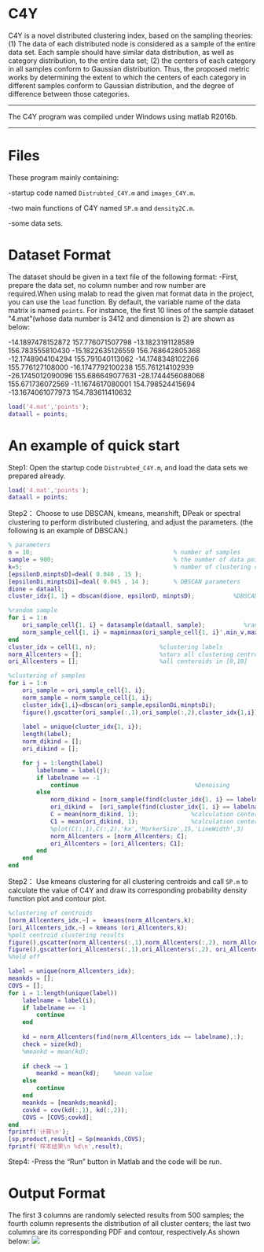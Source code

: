 # C4Y
C4Y is a novel distributed clustering index, based on the sampling theories: 
(1) The data of each distributed node is considered as a sample of the entire data set. Each sample should have similar data 
distribution, as well as category distribution, to the entire data set; 
(2) the centers of each category in all samples conform to Gaussian
distribution. Thus, the proposed metric works by determining the extent to which the centers of each category in different samples
conform to Gaussian distribution, and the degree of difference between those categories.

***********************************************************************************
The C4Y program was compiled under Windows using matlab R2016b.
***********************************************************************************

Files
===================================================================================
These program mainly containing:

-startup code named `Distrubted_C4Y.m` and `images_C4Y.m`.

-two main functions of C4Y named `SP.m` and `density2C.m`.

-some data sets.

Dataset Format
===================================================================================
The dataset should be given in a text file of the following format:
-First, prepare the data set, no column number and row number are required.When using malab to read the given mat format data in the project, you can use the `load` function. By default, the variable name of the data matrix is named `points`.
For instance, the first 10 lines of the sample dataset "4.mat"(whose data number is 3412 and dimension is 2) are shown as below:

-14.1897478152872	157.776071507798
-13.1823191128589	156.783555810430
-15.1822635126559	156.768642805368
-12.1748904104294	155.791040113062
-14.1748348102266	155.776127108000
-16.1747792100238	155.761214102939
-26.1745012090096	155.686649077631
-28.1744456088068	155.671736072569
-11.1674617080001	154.798524415694
-13.1674061077973	154.783611410632

```matlab
load('4.mat','points');
dataall = points;
```

An example of quick start
===================================================================================
Step1:
Open the startup code `Distrubted_C4Y.m`, and load the data sets we prepared already.
```matlab
load('4.mat','points');
dataall = points;
```

Step2：
Choose to use DBSCAN, kmeans, meanshift, DPeak or spectral clustering to perform distributed clustering, and adjust the parameters. (the following is an example of DBSCAN.)
```matlab
% parameters
n = 10;                                        % number of samples
sample = 900;                                  % the number of data points contained in each sample
k=5;                                           % number of clustering categories
[epsilonD,minptsD]=deal( 0.040 , 15 );         
[epsilonDi,minptsDi]=deal( 0.045 , 14 );       % DBSCAN parameters
dione = dataall;
cluster_idx{1, 1} = dbscan(dione, epsilonD, minptsD);           %DBSCAN

%random sample
for i = 1:n
    ori_sample_cell{1, i} = datasample(dataall, sample);           %random sample of data
    norm_sample_cell{1, i} = mapminmax(ori_sample_cell{1, i}',min_v,max_v)';
end
cluster_idx = cell(1, n);                  %clustering labels
norm_Allcenters = [];                      %stors all clustering centroids
ori_Allcenters = [];                       %all centeroids in [0,10]

%clustering of samples
for i = 1:n
    ori_sample = ori_sample_cell{1, i};                                       %fetch the ith original sample  
    norm_sample = norm_sample_cell{1, i};                                     %fetch the ith normalized sample
    cluster_idx{1,i}=dbscan(ori_sample,epsilonDi,minptsDi);                  % DBSCAN
    figure(),gscatter(ori_sample(:,1),ori_sample(:,2),cluster_idx{1,i});
   
    label = unique(cluster_idx{1, i});                                    %number of categories
    length(label);
    norm_dikind = [];                                                     %points in each category
    ori_dikind = [];

    for j = 1:length(label)
        labelname = label(j);
        if labelname == -1
            continue                                 %Denoising
        else
            norm_dikind = [norm_sample(find(cluster_idx{1, i} == labelname),:)];
            ori_dikind =  [ori_sample(find(cluster_idx{1, i} == labelname),:)];
            C = mean(norm_dikind, 1);               %calculation center point
            C1 = mean(ori_dikind, 1);               %calculation center point in [0,10]
            %plot(C(:,1),C(:,2),'kx','MarkerSize',15,'LineWidth',3)
            norm_Allcenters = [norm_Allcenters; C];
            ori_Allcenters = [ori_Allcenters; C1];
        end
    end
end
```

Step2：
Use kmeans clustering for all clustering centroids and call `SP.m` to calculate the value of C4Y and draw its corresponding probability density function plot and contour plot.
```matlab
%clustering of centroids
[norm_Allcenters_idx,~] =  kmeans(norm_Allcenters,k);
[ori_Allcenters_idx,~] = kmeans (ori_Allcenters,k);
%polt centroid clustering results
figure(),gscatter(norm_Allcenters(:,1),norm_Allcenters(:,2), norm_Allcenters_idx);
figure(),gscatter(ori_Allcenters(:,1),ori_Allcenters(:,2), ori_Allcenters_idx);
%hold off

label = unique(norm_Allcenters_idx);
meankds = [];
COVS = [];
for i = 1:length(unique(label))
    labelname = label(i);
    if labelname == -1
        continue
    end
    
    kd = norm_Allcenters(find(norm_Allcenters_idx == labelname),:);
    check = size(kd);  
    %meankd = mean(kd);    
    
    if check ~= 1
        meankd = mean(kd);    %mean value
    else
        continue
    end
    meankds = [meankds;meankd];
    covkd = cov(kd(:,1), kd(:,2));
    COVS = [COVS;covkd];
end
fprintf('计算\n');
[sp,product,result] = Sp(meankds,COVS);
fprintf('样本结果\n %d\n',result);
```
Step4: -Press the “Run” button in Matlab and the code will be run.

Output Format
===================================================================================
The first 3 columns are randomly selected results from 500 samples; the fourth 
column represents the distribution of all cluster centers; the last two columns 
are its corresponding PDF and contour, respectively.As shown below:
![](https://github.com/XFastDataLab/C4Y/result.png)

